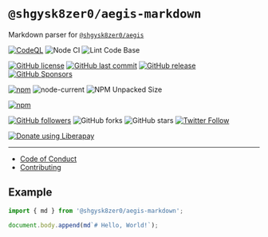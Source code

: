 # `@shgysk8zer0/aegis-markdown`

Markdown parser for [`@shgysk8zer0/aegis`](https://github.com/shgysk8zer0/aegis)

[![CodeQL](https://github.com/shgysk8zer0/aegis-markdown/actions/workflows/codeql-analysis.yml/badge.svg)](https://github.com/shgysk8zer0/aegis-markdown/actions/workflows/codeql-analysis.yml)
![Node CI](https://github.com/shgysk8zer0/aegis-markdown/workflows/Node%20CI/badge.svg)
![Lint Code Base](https://github.com/shgysk8zer0/aegis-markdown/workflows/Lint%20Code%20Base/badge.svg)

[![GitHub license](https://img.shields.io/github/license/shgysk8zer0/aegis-markdown.svg)](https://github.com/shgysk8zer0/aegis-markdown/blob/master/LICENSE)
[![GitHub last commit](https://img.shields.io/github/last-commit/shgysk8zer0/aegis-markdown.svg)](https://github.com/shgysk8zer0/aegis-markdown/commits/master)
[![GitHub release](https://img.shields.io/github/release/shgysk8zer0/aegis-markdown?logo=github)](https://github.com/shgysk8zer0/aegis-markdown/releases)
[![GitHub Sponsors](https://img.shields.io/github/sponsors/shgysk8zer0?logo=github)](https://github.com/sponsors/shgysk8zer0)

[![npm](https://img.shields.io/npm/v/@shgysk8zer0/aegis-markdown)](https://www.npmjs.com/package/@shgysk8zer0/aegis-markdown)
![node-current](https://img.shields.io/node/v/@shgysk8zer0/aegis-markdown)
![NPM Unpacked Size](https://img.shields.io/npm/unpacked-size/%40shgysk8zer0%2Faegis-markdown)

[![npm](https://img.shields.io/npm/dw/@shgysk8zer0/aegis-markdown?logo=npm)](https://www.npmjs.com/package/@shgysk8zer0/aegis-markdown)

[![GitHub followers](https://img.shields.io/github/followers/shgysk8zer0.svg?style=social)](https://github.com/shgysk8zer0)
![GitHub forks](https://img.shields.io/github/forks/shgysk8zer0/aegis-markdown.svg?style=social)
![GitHub stars](https://img.shields.io/github/stars/shgysk8zer0/aegis-markdown.svg?style=social)
[![Twitter Follow](https://img.shields.io/twitter/follow/shgysk8zer0.svg?style=social)](https://twitter.com/shgysk8zer0)

[![Donate using Liberapay](https://img.shields.io/liberapay/receives/shgysk8zer0.svg?logo=liberapay)](https://liberapay.com/shgysk8zer0/donate "Donate using Liberapay")
- - -

- [Code of Conduct](./.github/CODE_OF_CONDUCT.md)
- [Contributing](./.github/CONTRIBUTING.md)
<!-- - [Security Policy](./.github/SECURITY.md) -->

## Example

```js
import { md } from '@shgysk8zer0/aegis-markdown';

document.body.append(md`# Hello, World!`);
```
